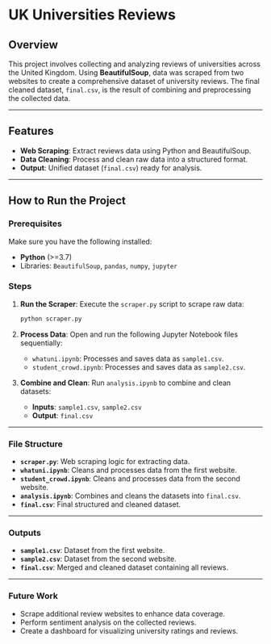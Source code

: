 # UK Universities Reviews

## Overview
This project involves collecting and analyzing reviews of universities across the United Kingdom. Using **BeautifulSoup**, data was scraped from two websites to create a comprehensive dataset of university reviews. The final cleaned dataset, `final.csv`, is the result of combining and preprocessing the collected data.

---

## Features
- **Web Scraping**: Extract reviews data using Python and BeautifulSoup.
- **Data Cleaning**: Process and clean raw data into a structured format.
- **Output**: Unified dataset (`final.csv`) ready for analysis.

---

## How to Run the Project

### Prerequisites
Make sure you have the following installed:
- **Python** (>=3.7)
- Libraries: `BeautifulSoup`, `pandas`, `numpy`, `jupyter`

### Steps

1. **Run the Scraper**: Execute the `scraper.py` script to scrape raw data:
    ```bash
    python scraper.py
    ```

2. **Process Data**: Open and run the following Jupyter Notebook files sequentially:
    - `whatuni.ipynb`: Processes and saves data as `sample1.csv`.
    - `student_crowd.ipynb`: Processes and saves data as `sample2.csv`.

3. **Combine and Clean**: Run `analysis.ipynb` to combine and clean datasets:
    - **Inputs**: `sample1.csv`, `sample2.csv`
    - **Output**: `final.csv`

---

### File Structure

- **`scraper.py`**: Web scraping logic for extracting data.
- **`whatuni.ipynb`**: Cleans and processes data from the first website.
- **`student_crowd.ipynb`**: Cleans and processes data from the second website.
- **`analysis.ipynb`**: Combines and cleans the datasets into `final.csv`.
- **`final.csv`**: Final structured and cleaned dataset.

---

### Outputs

- **`sample1.csv`**: Dataset from the first website.
- **`sample2.csv`**: Dataset from the second website.
- **`final.csv`**: Merged and cleaned dataset containing all reviews.

---

### Future Work

- Scrape additional review websites to enhance data coverage.
- Perform sentiment analysis on the collected reviews.
- Create a dashboard for visualizing university ratings and reviews.

